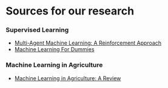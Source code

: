 # Sources for our research 

### Supervised Learning
- [Multi-Agent Machine Learning: A Reinforcement Approach](https://ebookcentral-proquest-com.proxy.lib.ul.ie/lib/univlime-ebooks/reader.action?docID=1775207&ppg=30)
- [Machine Learning For Dummies](https://www.ibm.com/downloads/cas/GB8ZMQZ3)

### Machine Learning in Agriculture
- [Machine Learning in Agriculture: A Review](https://www.mdpi.com/1424-8220/18/8/2674/htm)
